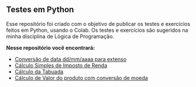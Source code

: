 

## Testes em Python



Esse repositório foi criado com o objetivo de publicar os testes e exercícios feitos em Python, usando o Colab. Os testes e exercícios são sugeridos na minha disciplina de Lógica de Programação.

**Nesse repositório você encontrará:**

 - [Conversão de data dd/mm/aaaa para extenso](https://colab.research.google.com/drive/1JKgjUTRw2pv6z-nv1TEsI0o6zMMVkPex#scrollTo=NdD34IYNwwxa&line=1&uniqifier=1)
 - [Cálculo Simples de Imposto de Renda](https://colab.research.google.com/drive/1DKrkd638wIINojtDqwdagsuH2vojAnHE#scrollTo=oWeGsXG_zfCJ&line=1&uniqifier=1)
 - [Cálculo da Tabuada](https://colab.research.google.com/drive/1FVmHNdkfpKTr8POdiNYhJthXOwZ-szyS#scrollTo=YVQcCGktqG_G&line=3&uniqifier=1)
 - [Cálculo de Valor do produto com conversão de moeda](https://colab.research.google.com/drive/1374kBn15jkbGGp_olMnzM-NBmtMxnmKQ#scrollTo=4Ub371OUdr-f&line=33&uniqifier=1)
